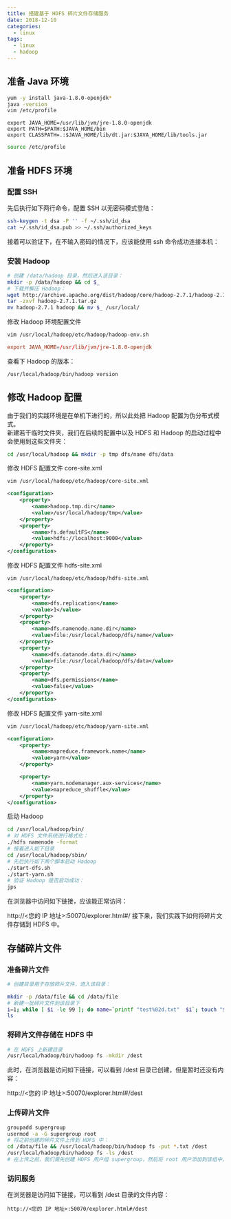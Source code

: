 ```yaml
---
title: 搭建基于 HDFS 碎片文件存储服务
date: 2018-12-10
categories:
  - linux
tags:
  - linux
  - hadoop
---
```


<!-- more -->

## 准备 Java 环境
```bash
yum -y install java-1.8.0-openjdk*
java -version
vim /etc/profile
```

```profile
export JAVA_HOME=/usr/lib/jvm/jre-1.8.0-openjdk
export PATH=$PATH:$JAVA_HOME/bin
export CLASSPATH=.:$JAVA_HOME/lib/dt.jar:$JAVA_HOME/lib/tools.jar
```

```bash
source /etc/profile
```

## 准备 HDFS 环境
### 配置 SSH
先后执行如下两行命令，配置 SSH 以无密码模式登陆：
```bash
ssh-keygen -t dsa -P '' -f ~/.ssh/id_dsa
cat ~/.ssh/id_dsa.pub >> ~/.ssh/authorized_keys
```
接着可以验证下，在不输入密码的情况下，应该能使用 ssh 命令成功连接本机：

### 安装 Hadoop

```bash
# 创建 /data/hadoop 目录，然后进入该目录：
mkdir -p /data/hadoop && cd $_
# 下载并解压 Hadoop：
wget http://archive.apache.org/dist/hadoop/core/hadoop-2.7.1/hadoop-2.7.1.tar.gz
tar -zxvf hadoop-2.7.1.tar.gz
mv hadoop-2.7.1 hadoop && mv $_ /usr/local/
```

修改 Hadoop 环境配置文件
```bash
vim /usr/local/hadoop/etc/hadoop/hadoop-env.sh
```
```conf
export JAVA_HOME=/usr/lib/jvm/jre-1.8.0-openjdk
```
查看下 Hadoop 的版本：
```bash
/usr/local/hadoop/bin/hadoop version
```

## 修改 Hadoop 配置
由于我们的实践环境是在单机下进行的，所以此处把 Hadoop 配置为伪分布式模式。  
新建若干临时文件夹，我们在后续的配置中以及 HDFS 和 Hadoop 的启动过程中会使用到这些文件夹：

```bash
cd /usr/local/hadoop && mkdir -p tmp dfs/name dfs/data
```

修改 HDFS 配置文件 core-site.xml

```bash
vim /usr/local/hadoop/etc/hadoop/core-site.xml
```

```xml
<configuration>  
    <property>  
        <name>hadoop.tmp.dir</name>  
        <value>/usr/local/hadoop/tmp</value>
    </property>  
    <property>  
        <name>fs.defaultFS</name>  
        <value>hdfs://localhost:9000</value>
    </property>  
</configuration>
```
修改 HDFS 配置文件 hdfs-site.xml

```
vim /usr/local/hadoop/etc/hadoop/hdfs-site.xml
```

```xml
<configuration>    
    <property>    
        <name>dfs.replication</name>    
        <value>1</value>    
    </property>    
    <property>    
        <name>dfs.namenode.name.dir</name>    
        <value>file:/usr/local/hadoop/dfs/name</value>    
    </property>    
    <property>    
        <name>dfs.datanode.data.dir</name>    
        <value>file:/usr/local/hadoop/dfs/data</value>    
    </property>    
    <property>
        <name>dfs.permissions</name>    
        <value>false</value>    
    </property>    
</configuration>
```

修改 HDFS 配置文件 yarn-site.xml

```bash
vim /usr/local/hadoop/etc/hadoop/yarn-site.xml
```

```xml
<configuration>  
    <property>  
        <name>mapreduce.framework.name</name>  
        <value>yarn</value>  
    </property>  

    <property>  
        <name>yarn.nodemanager.aux-services</name>  
        <value>mapreduce_shuffle</value>  
    </property>  
</configuration>
```

启动 Hadoop
```bash
cd /usr/local/hadoop/bin/
# 对 HDFS 文件系统进行格式化：
./hdfs namenode -format
# 接着进入如下目录
cd /usr/local/hadoop/sbin/
# 先后执行如下两个脚本启动 Hadoop
./start-dfs.sh
./start-yarn.sh
# 验证 Hadoop 是否启动成功：
jps
```

在浏览器中访问如下链接，应该能正常访问：

http://<您的 IP 地址>:50070/explorer.html#/
接下来，我们实践下如何将碎片文件存储到 HDFS 中。


## 存储碎片文件

### 准备碎片文件
```bash
# 创建目录用于存放碎片文件，进入该目录：

mkdir -p /data/file && cd /data/file
# 新建一批碎片文件到该目录下
i=1; while [ $i -le 99 ]; do name=`printf "test%02d.txt"  $i`; touch "$name"; i=$(($i+1)); done
ls
```

### 将碎片文件存储在 HDFS 中
```bash
# 在 HDFS 上新建目录
/usr/local/hadoop/bin/hadoop fs -mkdir /dest
```
此时，在浏览器是访问如下链接，可以看到 /dest 目录已创建，但是暂时还没有内容：

http://<您的 IP 地址>:50070/explorer.html#/dest  

### 上传碎片文件  

```bash
groupadd supergroup
usermod -a -G supergroup root
# 将之前创建的碎片文件上传到 HDFS 中：
cd /data/file && /usr/local/hadoop/bin/hadoop fs -put *.txt /dest
/usr/local/hadoop/bin/hadoop fs -ls /dest
# 在上传之前，我们需先创建 HDFS 用户组 supergroup，然后将 root 用户添加到该组中，否则会因权限问题页报告异常。
```

### 访问服务
在浏览器是访问如下链接，可以看到 /dest 目录的文件内容：
```
http://<您的 IP 地址>:50070/explorer.html#/dest
```
